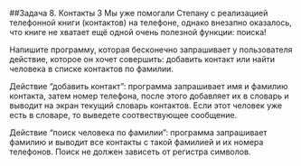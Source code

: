 ##Задача 8. Контакты 3
Мы уже помогали Степану с реализацией телефонной книги (контактов) на телефоне, однако внезапно оказалось, что книге не хватает ещё одной очень полезной функции: поиска!

Напишите программу, которая бесконечно запрашивает у пользователя действие, которое он хочет совершить: добавить контакт или найти человека в списке контактов по фамилии. 

Действие “добавить контакт”: программа запрашивает имя и фамилию контакта, затем номер телефона, после этого добавляет их в словарь и выводит на экран текущий словарь контактов. Если этот человек уже есть в словаре, то выведете соотвествующее сообщение.

Действие “поиск человека по фамилии”: программа запрашивает фамилию и выводит все контакты с такой фамилией и их номера телефонов. Поиск не должен зависеть от регистра символов.

